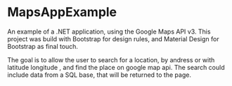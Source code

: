 # MapsAppExample
An example of a .NET application, using the Google Maps API v3.
This project was build with Bootstrap for design rules, and Material Design for Bootstrap as final touch.

The goal is to allow the user to search for a location, by andress or with latitude longitude , and find the place on google map api.
The search could include data from a SQL base, that will be returned to the page.
